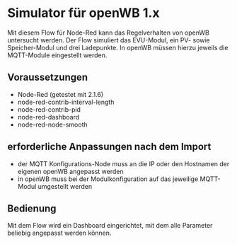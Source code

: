 # Simulator für openWB 1.x
Mit diesem Flow für Node-Red kann das Regelverhalten von openWB untersucht werden.
Der Flow simuliert das EVU-Modul, ein PV- sowie Speicher-Modul und drei Ladepunkte. In openWB müssen hierzu jeweils die MQTT-Module eingestellt werden.

## Voraussetzungen
- Node-Red (getestet mit 2.1.6)
- node-red-contrib-interval-length
- node-red-contrib-pid
- node-red-dashboard
- node-red-node-smooth

## erforderliche Anpassungen nach dem Import
- der MQTT Konfigurations-Node muss an die IP oder den Hostnamen der eigenen openWB angepasst werden
- in openWB muss bei der Modulkonfiguration auf das jeweilige MQTT-Modul umgestellt werden

## Bedienung
Mit dem Flow wird ein Dashboard eingerichtet, mit dem alle Parameter beliebig angepasst werden können.
